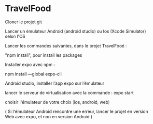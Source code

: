 # TravelFood

Cloner le projet git

Lancer un émulateur Android (android studio) ou Ios (Xcode Simulator) selon l'OS

Lancer les commandes suivantes, dans le projet TravelFood :

"npm install", pour install les packages

Installer expo avec npm :

npm install —global expo-cli

Android studio, installer l’app expo sur l’émulateur

lancer le serveur de virtualisation avec la commande :
expo start

choisir l'émulateur de votre choix (ios, android, web)

( Si l'émulateur Android rencontre une erreur, lancer le projet en version Web avec expo, et non en version Android )
